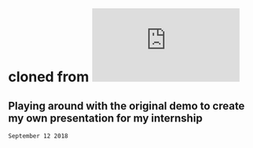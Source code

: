 # cloned from ![revealjs](https://github.com/hakimel/reveal.js#markdown)

## Playing around with the original demo to create my own presentation for my internship
    September 12 2018
